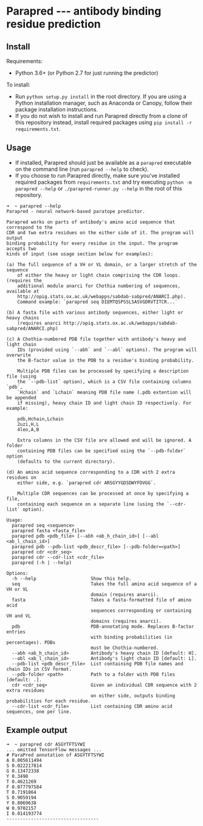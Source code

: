 # Parapred --- antibody binding residue prediction

## Install

Requirements:
   * Python 3.6+ (or Python 2.7 for just running the predictor)

To install:
   * Run `python setup.py install` in the root directory. If you are using a Python installation
     manager, such as Anaconda or Canopy, follow their package installation instructions.
   * If you do not wish to install and run Parapred directly from a clone of this repository instead,
     install required packages using `pip install -r requirements.txt`.

## Usage
   * If installed, Parapred should just be available as a `parapred` executable on the command line (run
     `parapred --help` to check).
   * If you choose to run Parapred directly, make sure you've installed required packages from
     `requirements.txt` and try executing `python -m parapred --help` or `./parapred-runner.py --help`
     in the root of this repository.

```
➜  ~ parapred --help
Parapred - neural network-based paratope predictor.

Parapred works on parts of antibody's amino acid sequence that correspond to the
CDR and two extra residues on the either side of it. The program will output
binding probability for every residue in the input. The program accepts two
kinds of input (see usage section below for examples):

(a) The full sequence of a VH or VL domain, or a larger stretch of the sequence
    of either the heavy or light chain comprising the CDR loops. (requires the
    additional module anarci for Chothia numbering of sequences, available at
    http://opig.stats.ox.ac.uk/webapps/sabdab-sabpred/ANARCI.php).
    Command example: `parapred seq DIEMTQSPSSLSASVGDRVTITCR...`

(b) A fasta file with various antibody sequences, either light or heavy chains
    (requires anarci http://opig.stats.ox.ac.uk/webapps/sabdab-sabpred/ANARCI.php)

(c) A Chothia-numbered PDB file together with antibody's heavy and light chain
    IDs (provided using `--abh` and `--abl` options). The program will overwrite
    the B-factor value in the PDB to a residue's binding probability.

    Multiple PDB files can be processed by specifying a description file (using
    the `--pdb-list` option), which is a CSV file containing columns `pdb`,
    `Hchain` and `Lchain` meaning PDB file name (.pdb extention will be appended
    if missing), heavy chain ID and light chain ID respectively. For example:

    pdb,Hchain,Lchain
    2uzi,H,L
    4leo,A,B

    Extra columns in the CSV file are allowed and will be ignored. A folder
    containing PDB files can be specified using the `--pdb-folder` option
    (defaults to the current directory).

(d) An amino acid sequence corresponding to a CDR with 2 extra residues on
    either side, e.g. `parapred cdr ARSGYYGDSDWYFDVGG`.

    Multiple CDR sequences can be processed at once by specifying a file,
    containing each sequence on a separate line (using the `--cdr-list` option).

Usage:
  parapred seq <sequence>
  parapred fasta <fasta_file>
  parapred pdb <pdb_file> [--abh <ab_h_chain_id>] [--abl <ab_l_chain_id>]
  parapred pdb --pdb-list <pdb_descr_file> [--pdb-folder=<path>]
  parapred cdr <cdr_seq>
  parapred cdr --cdr-list <cdr_file>
  parapred (-h | --help)

Options:
  -h --help                    Show this help.
  seq                          Takes the full amino acid sequence of a VH or VL
                               domain (requires anarci).
  fasta                        Takes a fasta-formatted file of amino acid
                               sequences corresponding or containing VH and VL
                               domains (requires anarci).
  pdb                          PDB-annotating mode. Replaces B-factor entries
                               with binding probabilities (in percentages). PDBs
                               must be Chothia-numbered.
  --abh <ab_h_chain_id>        Antibody's heavy chain ID [default: H].
  --abl <ab_l_chain_id>        Antibody's light chain ID [default: L].
  --pdb-list <pdb_descr_file>  List containing PDB file names and chain IDs in CSV format.
  --pdb-folder <path>          Path to a folder with PDB files [default: .].
  cdr <cdr_seq>                Given an individual CDR sequence with 2 extra residues
                               on either side, outputs binding probabilities for each residue.
  --cdr-list <cdr_file>        List containing CDR amino acid sequences, one per line.
```

## Example output
```
➜  ~ parapred cdr ASGYTFTSYWI
... omitted TensorFlow messages ... 
# ParaPred annotation of ASGYTFTSYWI
A 0.005611494
S 0.022217814
G 0.13472338
Y 0.3498
T 0.4621269
F 0.077797584
T 0.7191864
S 0.9059194
Y 0.8069638
W 0.9702157
I 0.014193774
----------------------------------
```
